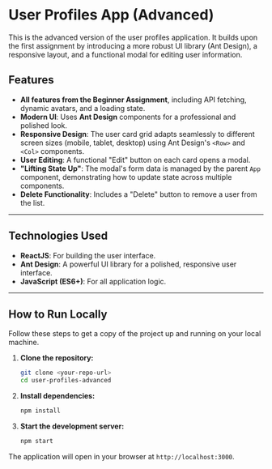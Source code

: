 # User Profiles App (Advanced)

This is the advanced version of the user profiles application. It builds upon the first assignment by introducing a more robust UI library (Ant Design), a responsive layout, and a functional modal for editing user information.

## Features

- **All features from the Beginner Assignment**, including API fetching, dynamic avatars, and a loading state.
- **Modern UI**: Uses **Ant Design** components for a professional and polished look.
- **Responsive Design**: The user card grid adapts seamlessly to different screen sizes (mobile, tablet, desktop) using Ant Design's `<Row>` and `<Col>` components.
- **User Editing**: A functional "Edit" button on each card opens a modal.
- **"Lifting State Up"**: The modal's form data is managed by the parent `App` component, demonstrating how to update state across multiple components.
- **Delete Functionality**: Includes a "Delete" button to remove a user from the list.

---

## Technologies Used

- **ReactJS**: For building the user interface.
- **Ant Design**: A powerful UI library for a polished, responsive user interface.
- **JavaScript (ES6+)**: For all application logic.

---

## How to Run Locally

Follow these steps to get a copy of the project up and running on your local machine.

1.  **Clone the repository:**
    ```bash
    git clone <your-repo-url>
    cd user-profiles-advanced
    ```

2.  **Install dependencies:**
    ```bash
    npm install
    ```

3.  **Start the development server:**
    ```bash
    npm start
    ```

The application will open in your browser at `http://localhost:3000`.

